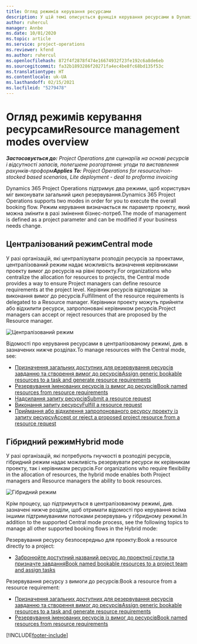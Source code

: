 ```yaml
---
title: Огляд режимів керування ресурсами
description: У цій темі описується функція керування ресурсами в Dynamics 365 Project Operations.
author: ruhercul
manager: Annbe
ms.date: 10/01/2020
ms.topic: article
ms.service: project-operations
ms.reviewer: kfend
ms.author: ruhercul
ms.openlocfilehash: 872f4f2878f474e16674932f23fe192c6a8de6eb
ms.sourcegitcommit: fa32b1893286f20271fa4ec4be8fc68bd135f53c
ms.translationtype: HT
ms.contentlocale: uk-UA
ms.lasthandoff: 02/15/2021
ms.locfileid: "5279478"
---
```

# <a name="resource-management-modes-overview"></a><span data-ttu-id="f9fa7-103">Огляд режимів керування ресурсами</span><span class="sxs-lookup"><span data-stu-id="f9fa7-103">Resource management modes overview</span></span>

<span data-ttu-id="f9fa7-104">_**Застосовується до:** Project Operations для сценаріїв на основі ресурсів і відсутності запасів, полегшене розгортання: угоди та виставлення рахунків-проформ_</span><span class="sxs-lookup"><span data-stu-id="f9fa7-104">_**Applies To:** Project Operations for resource/non-stocked based scenarios, Lite deployment - deal to proforma invoicing_</span></span>


<span data-ttu-id="f9fa7-105">Dynamics 365 Project Operations підтримує два режими, щоб користувач міг виконувати загальний цикл резервування.</span><span class="sxs-lookup"><span data-stu-id="f9fa7-105">Dynamics 365 Project Operations supports two modes in order for you to execute the overall booking flow.</span></span> <span data-ttu-id="f9fa7-106">Режим керування визначається як параметр проекту, який можна змінити в разі змінення бізнес-потреб.</span><span class="sxs-lookup"><span data-stu-id="f9fa7-106">The mode of management is defined as a project parameter and can be modified if your business needs change.</span></span>    

## <a name="central-mode"></a><span data-ttu-id="f9fa7-107">Централізований режим</span><span class="sxs-lookup"><span data-stu-id="f9fa7-107">Central mode</span></span>
<span data-ttu-id="f9fa7-108">У разі організацій, які централізувати розподіл ресурсів за проектами, централізований режим надає можливість визначення керівниками проекту вимог до ресурсів на рівні проекту.</span><span class="sxs-lookup"><span data-stu-id="f9fa7-108">For organizations who centralize the allocation for resources to projects, the Central mode provides a way to ensure Project managers can define resource requirements at the project level.</span></span> <span data-ttu-id="f9fa7-109">Керівник ресурсів відповідає за виконання вимог до ресурсів.</span><span class="sxs-lookup"><span data-stu-id="f9fa7-109">Fulfillment of the resource requirements is delegated to a Resource manager.</span></span> <span data-ttu-id="f9fa7-110">Керівники проекту можуть прийняти або відхилити ресурси, запропоновані керівником ресурсів.</span><span class="sxs-lookup"><span data-stu-id="f9fa7-110">Project managers can accept or reject resources that are proposed by the Resource manager.</span></span>

![Централізований режим](./media/resource-management-central.png)

<span data-ttu-id="f9fa7-112">Відомості про керування ресурсами в централізованому режимі, див. в зазначених нижче розділах.</span><span class="sxs-lookup"><span data-stu-id="f9fa7-112">To manage resources with the Central mode, see:</span></span>

- [<span data-ttu-id="f9fa7-113">Призначення загальних доступних для резервування ресурсів завданню та створення вимог до ресурсів</span><span class="sxs-lookup"><span data-stu-id="f9fa7-113">Assign generic bookable resources to a task and generate resource requirements</span></span>](https://docs.microsoft.com/dynamics365/project-service/assign-generic-bookable-resource)
- [<span data-ttu-id="f9fa7-114">Резервування іменованих ресурсів із вимог до ресурсів</span><span class="sxs-lookup"><span data-stu-id="f9fa7-114">Book named resources from resource requirements</span></span>](https://docs.microsoft.com/dynamics365/project-service/book-named-resource)
- [<span data-ttu-id="f9fa7-115">Надсилання запиту ресурсів</span><span class="sxs-lookup"><span data-stu-id="f9fa7-115">Submit a resource request</span></span>](https://docs.microsoft.com/dynamics365/project-service/submit-resource-request)
- [<span data-ttu-id="f9fa7-116">Виконання запиту ресурсу</span><span class="sxs-lookup"><span data-stu-id="f9fa7-116">Fulfill a resource request</span></span>](https://docs.microsoft.com/dynamics365/project-service/resource-management-fulfill-requests)
- [<span data-ttu-id="f9fa7-117">Приймання або відхилення запропонованого ресурсу проекту із запиту ресурсу</span><span class="sxs-lookup"><span data-stu-id="f9fa7-117">Accept or reject a proposed project resource from a resource request</span></span>](https://docs.microsoft.com/dynamics365/project-service/accept-reject-proposed-resource)

## <a name="hybrid-mode"></a><span data-ttu-id="f9fa7-118">Гібридний режим</span><span class="sxs-lookup"><span data-stu-id="f9fa7-118">Hybrid mode</span></span>
<span data-ttu-id="f9fa7-119">У разі організацій, які потребують гнучкості в розподілі ресурсів, гібридний режим надає можливість резервувати ресурси як керівникам проекту, так і керівникам ресурсів.</span><span class="sxs-lookup"><span data-stu-id="f9fa7-119">For organizations who require flexibility in the allocation of resources, the hybrid mode enables both Project managers and Resource managers the ability to book resources.</span></span>

![Гібридний режим](./media/resource-management-hybrid.png)

<span data-ttu-id="f9fa7-121">Крім процесу, що підтримується в централізованому режимі, див. зазначені нижче розділи, щоб отримати відомості про керування всіма іншими підтримуваними потоками резервувань у гібридному режимі.</span><span class="sxs-lookup"><span data-stu-id="f9fa7-121">In addition to the supported Central mode process, see the following topics to manage all other supported booking flows in the Hybrid mode:</span></span>

<span data-ttu-id="f9fa7-122">Резервування ресурсу безпосередньо для проекту:</span><span class="sxs-lookup"><span data-stu-id="f9fa7-122">Book a resource directly to a project:</span></span>
- [<span data-ttu-id="f9fa7-123">Забронюйте доступний названий ресурс до проектної групи та призначте завдання</span><span class="sxs-lookup"><span data-stu-id="f9fa7-123">Book named bookable resources to a project team and assign tasks</span></span>](https://docs.microsoft.com/dynamics365/project-service/assign-named-bookable-resource)

<span data-ttu-id="f9fa7-124">Резервування ресурсу з вимоги до ресурсів:</span><span class="sxs-lookup"><span data-stu-id="f9fa7-124">Book a resource from a resource requirement:</span></span>
- [<span data-ttu-id="f9fa7-125">Призначення загальних доступних для резервування ресурсів завданню та створення вимог до ресурсів</span><span class="sxs-lookup"><span data-stu-id="f9fa7-125">Assign generic bookable resources to a task and generate resource requirements</span></span>](https://docs.microsoft.com/dynamics365/project-service/assign-generic-bookable-resource)
- [<span data-ttu-id="f9fa7-126">Резервування іменованих ресурсів із вимог до ресурсів</span><span class="sxs-lookup"><span data-stu-id="f9fa7-126">Book named resources from resource requirements</span></span>](https://docs.microsoft.com/dynamics365/project-service/book-named-resource)


[!INCLUDE[footer-include](../includes/footer-banner.md)]